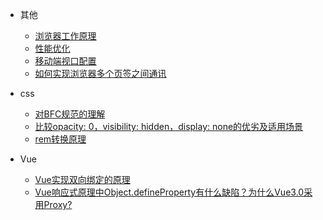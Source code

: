 * 其他
  * [浏览器工作原理](note1.md)
  * [性能优化](note2.md)
  * [移动端视口配置](note5.md)
  * [如何实现浏览器多个页签之间通讯](note6.md)

* css
  * [对BFC规范的理解](note3.md)
  * [比较opacity: 0，visibility: hidden，display: none的优劣及适用场景](note4.md)
  * [rem转换原理](note7.md)

* Vue
  * [Vue实现双向绑定的原理](note8.md)
  * [Vue响应式原理中Object.defineProperty有什么缺陷？为什么Vue3.0采用Proxy?](note9.md)
  